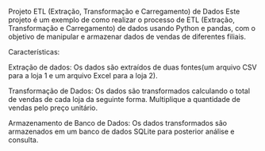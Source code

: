 
Projeto ETL (Extração, Transformação e Carregamento) de Dados
Este projeto é um exemplo de como realizar o processo de ETL (Extração, Transformação e Carregamento) de dados usando Python e pandas, com o objetivo de manipular e armazenar dados de vendas de diferentes filiais.

Características:

Extração de dados:
Os dados são extraídos de duas fontes(um arquivo CSV para a loja 1 e um arquivo Excel para a loja 2).

Transformação de Dados:
Os dados são transformados calculando o total de vendas de cada loja da seguinte forma. Multiplique a quantidade de vendas pelo preço unitário.

Armazenamento de Banco de Dados:
Os dados transformados são armazenados em um banco de dados SQLite para posterior análise e consulta.
